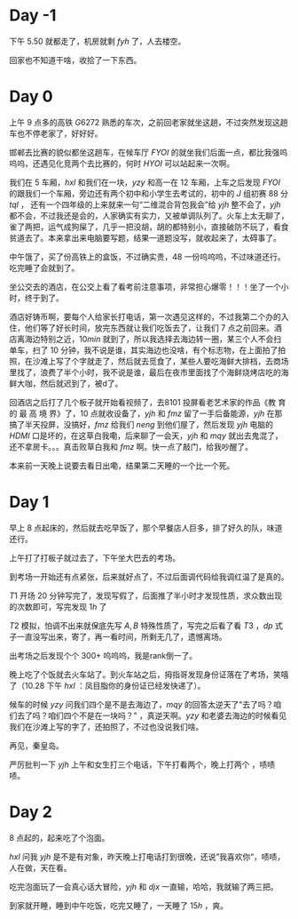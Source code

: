 # Day -1

下午 $5.50$ 就都走了，机房就剩 $fyh$ 了，人去楼空。

回家也不知道干啥，收拾了一下东西。

# Day 0

上午 $9$ 点多的高铁 $G6272$ 熟悉的车次，之前回老家就坐这趟，不过突然发现这趟车也不停老家了，好好好。

邯郸去比赛的貌似都坐这趟车，在候车厅 $FYOI$ 的就坐我们后面一点，都比我强呜呜呜，还遇见化竞两个去比赛的，何时 $HYOI$ 可以站起来一次啊。

我们在 $5$ 车厢，$hxl$ 和我们在一块，$yzy$ 和高一在 $12$ 车厢，上车之后发现 $FYOI$ 的跟我们一个车厢，旁边还有两个初中和小学生去考试的，初中的 $J$ 组初赛 $88$ 分 $tql$ ， 还有一个四年级的上来就来一句“二维混合背包我会”给 $yjh$ 整不会了，$yjh$ 都不会，不过我还是会的，人家确实有实力，又被单调队列了。火车上太无聊了，雀了两把，运气成狗屎了，几乎一把没胡，胡的都特别小，直接破防不玩了，看食贫道去了。本来拿出来电脑要写题，结果一道题没写，就收起来了，太碍事了。

中午饿了，买了份高铁上的盒饭，不过确实贵，$48$ 一份呜呜呜，不过味道还行。吃完睡了会就到了。

坐公交去的酒店，在公交上看了看考前注意事项，非常担心爆零！！！坐了一个小时，终于到了。

酒店好铸币啊，要每个人给家长打电话，第一次遇见这样的，不过我第二个办的入住，他们等了好长时间，放完东西就让我们吃饭去了，让我们 $7$ 点之前回来。酒店离海边特别之近，$10min$ 就到了，所以我选择去海边转一圈，某三个人不会扫单车，扫了 $10$ 分钟，我不说是谁，其实海边也没啥，有个标志物，在上面拍了拍照，在沙滩上写了个字就走了，然后就去觅食了，某些人要吃海鲜大排档，去商场里找了，浪费了半个小时，我不说是谁，最后在夜市里面找了个海鲜烧烤店吃的海鲜大咖，然后就迟到了，被d了。

回酒店之后打了几个板子就开始看视频了，去$8101$ 投屏看老艺术家的作品《教 育 的 最 高 境 界》了，$10$ 点就收设备了，$yjh$ 和 $fmz$ 留了一手后备能源，$yjh$ 在那搞了半天投屏，没搞好，$fmz$ 给我们 $neng$ 到他们屋了，然后发现 $yjh$ 电脑的 $HDMI$ 口是坏的，在这草白我嘞，后来聊了一会天，$yjh$ 和 $mqy$ 就出去鬼混了，还不拿房卡。。。真击败草白我和 $fmz$ 啊。快一点了敲门，给我吵醒了。

本来前一天晚上说要去看日出嘞，结果第二天睡的一个比一个死。

# Day 1

早上 $8$ 点起床的，然后就去吃早饭了，那个早餐店人巨多，排了好久的队，味道还行。

上午打了打板子就过去了，下午坐大巴去的考场。

到考场一开始还有点紧张，后来就好点了，不过后面调代码给我调红温了是真的。

$T1$ 开场 $20$ 分钟写完了，发现写假了，后面推了半小时才发现性质，求众数出现的次数即可，写完发现 $1h$ 了

$T2$ 模拟，怕调不出来就保底先写 $A,B$ 特殊性质了，写完之后看了看 $T3$ ，$dp$ 式子一直没写出来，寄了，再一看时间，所剩无几了，遗憾离场。

出考场之后发现个个 $300+$ 呜呜呜，我是rank倒一了。

晚上吃了个饭就去火车站了。到火车站之后，拇指哥发现身份证落在了考场，笑嘻了（$10.28$ 下午 $hxl$ ：凤目脂你的身份证已经发快递了）。

候车的时候 $yzy$ 问我们四个是不是去海边了，$mqy$ 的回答太逆天了"去了吗？咱们去了吗？咱们四个不是在一块吗？" ，真逆天啊。$yzy$ 和老婆去海边的时候看见我们在沙滩上写的字了，还拍照了，不过也没说我们啥。

再见，秦皇岛。

严厉批判一下 $yjh$ 上午和女生打三个电话，下午打看两个，晚上打两个 ，啧啧啧。

# Day 2

$8$ 点起的，起来吃了个泡面。

$hxl$ 问我 $yjh$ 是不是有对象，昨天晚上打电话打到很晚，还说”我喜欢你“，啧啧，人在做，天在看。

吃完泡面玩了一会真心话大冒险，$yjh$ 和 $djx$ 一直输，哈哈，我就输了两三把。

到家就开睡，睡到中午吃饭，吃完又睡了，一天睡了 $15h$ ，爽。

